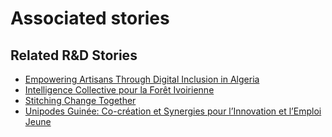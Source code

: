 # Associated stories

<!-- !!DO NOT REMOVE!! start autogenerated hyperlinks -->
## Related R&D Stories
- [Empowering Artisans Through Digital Inclusion in Algeria](/RnD-Archive/stories/?doc=Explorers_DZA)
- [Intelligence Collective pour la Forêt Ivoirienne](/RnD-Archive/stories/?doc=Explorers_CIV)
- [Stitching Change Together](/RnD-Archive/stories/?doc=Explorers_PRY)
- [Unipodes Guinée: Co-création et Synergies pour l’Innovation et l’Emploi Jeune](/RnD-Archive/stories/?doc=Explorers_GIN)
<!-- !!DO NOT REMOVE!! end autogenerated hyperlinks -->